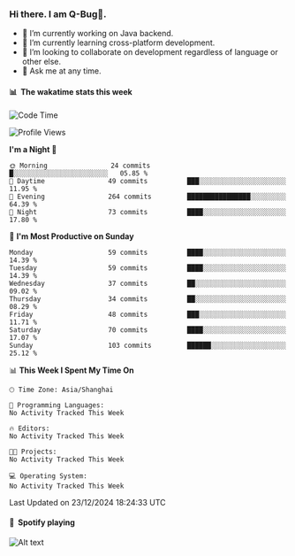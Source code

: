### Hi there. I am Q-Bug🐞.

- 🔭 I’m currently working on Java backend.
- 🌱 I’m currently learning cross-platform development.
- 👯 I’m looking to collaborate on development regardless of language or other else.
- 💬 Ask me at any time.

#### 📊 &nbsp;**The wakatime stats this week**  
<!--START_SECTION:waka-->
![Code Time](http://img.shields.io/badge/Code%20Time-193%20hrs%208%20mins-blue)

![Profile Views](http://img.shields.io/badge/Profile%20Views-0-blue)

**I'm a Night 🦉** 

```text
🌞 Morning                24 commits          █░░░░░░░░░░░░░░░░░░░░░░░░   05.85 % 
🌆 Daytime                49 commits          ███░░░░░░░░░░░░░░░░░░░░░░   11.95 % 
🌃 Evening                264 commits         ████████████████░░░░░░░░░   64.39 % 
🌙 Night                  73 commits          ████░░░░░░░░░░░░░░░░░░░░░   17.80 % 
```
📅 **I'm Most Productive on Sunday** 

```text
Monday                   59 commits          ████░░░░░░░░░░░░░░░░░░░░░   14.39 % 
Tuesday                  59 commits          ████░░░░░░░░░░░░░░░░░░░░░   14.39 % 
Wednesday                37 commits          ██░░░░░░░░░░░░░░░░░░░░░░░   09.02 % 
Thursday                 34 commits          ██░░░░░░░░░░░░░░░░░░░░░░░   08.29 % 
Friday                   48 commits          ███░░░░░░░░░░░░░░░░░░░░░░   11.71 % 
Saturday                 70 commits          ████░░░░░░░░░░░░░░░░░░░░░   17.07 % 
Sunday                   103 commits         ██████░░░░░░░░░░░░░░░░░░░   25.12 % 
```


📊 **This Week I Spent My Time On** 

```text
🕑︎ Time Zone: Asia/Shanghai

💬 Programming Languages: 
No Activity Tracked This Week

🔥 Editors: 
No Activity Tracked This Week

🐱‍💻 Projects: 
No Activity Tracked This Week

💻 Operating System: 
No Activity Tracked This Week
```


 Last Updated on 23/12/2024 18:24:33 UTC
<!--END_SECTION:waka-->

#### 🎵 &nbsp;**Spotify playing**  
![Alt text](https://spotify-recently-played-readme.vercel.app/api?user=e5y1o4x7kdt9kf2blu4wvmb4s&unique={true|1|on|yes})
